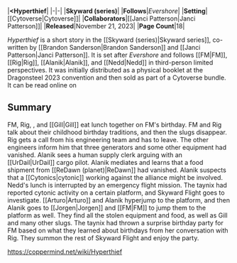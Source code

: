 |**<Hyperthief**|
|-|-|
|**Skyward (series)**|
|**Follows**|*Evershore*|
|**Setting**|[[Cytoverse\|Cytoverse]]|
|**Collaborators**|[[Janci Patterson\|Janci Patterson]]|
|**Released**|November 21, 2023|
|**Page Count**|18|

*Hyperthief* is a short story in the [[Skyward (series)\|Skyward series]], co-written by [[Brandon Sanderson\|Brandon Sanderson]] and [[Janci Patterson\|Janci Patterson]]. It is set after *Evershore* and follows [[FM\|FM]], [[Rig\|Rig]], [[Alanik\|Alanik]], and [[Nedd\|Nedd]] in third-person limited perspectives. It was initially distributed as a physical booklet at the Dragonsteel 2023 convention and then sold as part of a Cytoverse bundle. It can be read online on 

## Summary
FM, Rig, , and [[Gill\|Gill]] eat lunch together on FM's birthday. FM and Rig talk about their childhood birthday traditions, and then the slugs disappear. Rig gets a call from his engineering team and has to leave. The other engineers inform him that three generators and some other equipment had vanished.
Alanik sees a human supply clerk arguing with an [[UrDail\|UrDail]] cargo pilot. Alanik mediates and learns that a food shipment from [[ReDawn (planet)\|ReDawn]] had vanished. Alanik suspects that a [[Cytonics\|cytonic]] working against the alliance might be involved.
Nedd's lunch is interrupted by an emergency flight mission. The taynix had reported cytonic activity on a certain platform, and Skyward Flight goes to investigate. [[Arturo\|Arturo]] and Alanik hyperjump to the platform, and then Alanik goes to [[Jorgen\|Jorgen]] and [[FM\|FM]] to jump them to the platform as well. They find all the stolen equipment and food, as well as Gill and many other slugs. The taynix had thrown a surprise birthday party for FM based on what they learned about birthdays from her conversation with Rig. They summon the rest of Skyward Flight and enjoy the party.



https://coppermind.net/wiki/Hyperthief